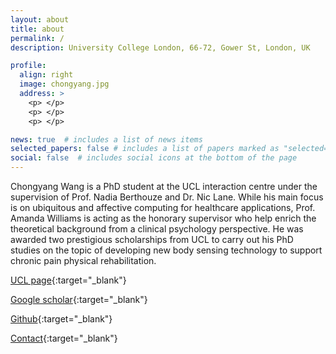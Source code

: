 ```yaml
---
layout: about
title: about
permalink: /
description: University College London, 66-72, Gower St, London, UK

profile:
  align: right
  image: chongyang.jpg 
  address: >
    <p> </p>
    <p> </p>
    <p> </p>

news: true  # includes a list of news items
selected_papers: false # includes a list of papers marked as "selected={true}"
social: false  # includes social icons at the bottom of the page
---
```


Chongyang Wang is a PhD student at the UCL interaction centre under the supervision of Prof. Nadia Berthouze and Dr. Nic Lane. While his main focus is on ubiquitous and affective computing for healthcare applications, Prof. Amanda Williams is acting as the honorary supervisor who help enrich the theoretical background from a clinical psychology perspective. He was awarded two prestigious scholarships from UCL to carry out his PhD studies on the topic of developing new body sensing technology to support chronic pain physical rehabilitation.

[UCL page](https://uclic.ucl.ac.uk/people/chongyang-wang){:target="\_blank"}

[Google scholar](https://scholar.google.com/citations?user=H7VBxLgAAAAJ&hl=en){:target="\_blank"}

[Github](https://github.com/Mvrjustid){:target="\_blank"}

[Contact](mailto:chongyang.wang.17@ucl.ac.uk){:target="\_blank"}

